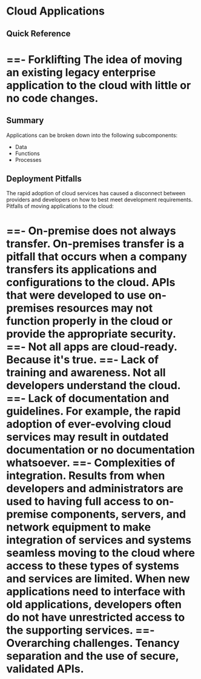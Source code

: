 # Cloud Applications

## Quick Reference

==- Forklifting
The idea of moving an existing legacy enterprise application to the cloud with little or no code changes.
===

## Summary

Applications can be broken down into the following subcomponents:

- Data
- Functions
- Processes

## Deployment Pitfalls

The rapid adoption of cloud services has caused a disconnect between providers and developers on how to best meet development requirements. Pitfalls of moving applications to the cloud:

==- On-premise does not always transfer.
On-premises transfer is a pitfall that occurs when a company transfers its applications and configurations to the cloud. APIs that were developed to use on-premises resources may not function properly in the cloud or provide the appropriate security.
==- Not all apps are cloud-ready.
Because it's true.
==- Lack of training and awareness.
Not all developers understand the cloud.
==- Lack of documentation and guidelines.
For example, the rapid adoption of ever-evolving cloud services may result in outdated documentation or no documentation whatsoever.
==- Complexities of integration.
Results from when developers and administrators are used to having full access to on-premise components, servers, and network equipment to make integration of services and systems seamless moving to the cloud where access to these types of systems and services are limited. When new applications need to interface with old applications, developers often do not have unrestricted access to the supporting services.
==- Overarching challenges.
Tenancy separation and the use of secure, validated APIs.
===

